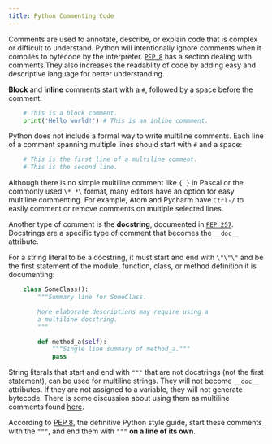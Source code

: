 ```yaml
---
title: Python Commenting Code
---
```

Comments are used to annotate, describe, or explain code that is complex or difficult to understand. Python will intentionally ignore comments when it compiles to bytecode by the interpreter. <a href='https://www.python.org/dev/peps/pep-0008/#comments' target='_blank' rel='nofollow'>`PEP 8`</a> has a section dealing with comments.They also increases the readablity of code by adding easy and descriptive language for better understanding.

**Block** and **inline** comments start with a `#`, followed by a space before the comment:

```python
    # This is a block comment.
    print('Hello world!') # This is an inline commment.
```

Python does not include a formal way to write multiline comments. Each line of a comment spanning multiple lines should start with `#` and a space:
```python
    # This is the first line of a multiline comment.
    # This is the second line.
```

Although there is no simple multiline comment like `{ }` in Pascal or the commonly used `\* *\` format, many editors have an option for easy multiline commenting. For example, Atom and Pycharm have `Ctrl-/` to easily comment or remove comments on multiple selected lines.

Another type of comment is the **docstring**, documented in <a href='https://www.python.org/dev/peps/pep-0257/' target='_blank' rel='nofollow'>`PEP 257`</a>. Docstrings are a specific type of comment that becomes the `__doc__` attribute.

For a string literal to be a docstring, it must start and end with `\"\"\"` and be the first statement of the module, function, class, or method definition it is documenting:

```python
    class SomeClass():
        """Summary line for SomeClass.

        More elaborate descriptions may require using a
        a multiline docstring.
        """

        def method_a(self):
            """Single line summary of method_a."""
            pass
```

String literals that start and end with `"""` that are not docstrings (not the first statement), can be used for multiline strings. They will not become `__doc__` attributes. If they are not assigned to a variable, they will not generate bytecode. There is some discussion about using them as multiline comments found <a href='http://stackoverflow.com/questions/7696924/multiline-comments-in-python' target='_blank' rel='nofollow'>here</a>.

According to <a href='https://www.python.org/dev/peps/pep-0008/'>PEP 8</a>, the definitive Python style guide, start these comments with the `"""`, and end them with `"""` **on a line of its own**.
